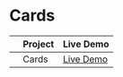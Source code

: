# Cards


|     | Project               | Live Demo                                                             |
| :-: | ----------------- | --------------------------------------------------------------        |
|     | Cards             | [Live Demo](https://valderlanjs.github.io/Cards/)                     |

